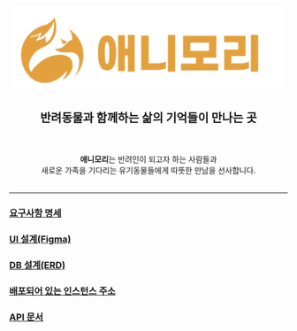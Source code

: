 <div align=center>
  <img width="492" alt="스크린샷 2022-09-30 오후 5 31 24" src="animory/docs/Animory_Logo.svg">
  <h2> 반려동물과 함께하는 삶의 기억들이 만나는 곳 </h2>

  <br>
  <br>
  <strong>애니모리</strong>는 반려인이 되고자 하는 사람들과 
  <br>
  새로운 가족을 기다리는 유기동물들에게 따뜻한 만남을 선사합니다.
  <br>
  <br>
</div>

---

### [요구사항 명세](https://github.com/Step3-kakao-tech-campus/Team16_BE/wiki/%EC%9A%94%EA%B5%AC%EC%82%AC%ED%95%AD-%EB%AA%85%EC%84%B8)

### [UI 설계(Figma)](https://www.figma.com/file/A0w3m1DU5JJm2zzvo9lnGE/16%EC%A1%B0-%EC%83%88%EA%B8%B0%ED%9A%8D?type=design&node-id=1-248&mode=design&t=5BddvdI9IXWAasUl-0)

### [DB 설계(ERD)](https://github.com/Step3-kakao-tech-campus/Team16_BE/blob/develop/animory/docs/ANIMORY_ERD_20230925_1521.png)

### [배포되어 있는 인스턴스 주소](http://ec2-3-37-14-140.ap-northeast-2.compute.amazonaws.com/)

### [API 문서](http://ec2-3-37-14-140.ap-northeast-2.compute.amazonaws.com/swagger-ui/index.html)
